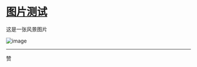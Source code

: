 # [图片测试](https://github.com/flyfish321/gitblog/issues/6)

这是一张风景图片

![image](https://github.com/flyfish321/gitblog/assets/119868298/e63b5cf7-a02b-46cb-bdc1-cf0d1e1bfa14)

---

赞